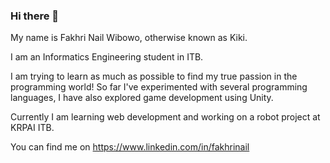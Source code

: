 ### Hi there 👋

My name is Fakhri Nail Wibowo, otherwise known as Kiki.

I am an Informatics Engineering student in ITB.

I am trying to learn as much as possible to find my true passion in the programming world! So far I've experimented with several programming languages, I have also explored game development using Unity.

Currently I am learning web development and working on a robot project at KRPAI ITB.

You can find me on https://www.linkedin.com/in/fakhrinail
